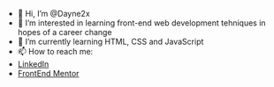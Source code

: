 - 👋 Hi, I’m @Dayne2x
- 👀 I’m interested in learning front-end web development tehniques in hopes of a career change
- 🌱 I’m currently learning HTML, CSS and JavaScript
- 📫 How to reach me:
- [LinkedIn](https://www.linkedin.com/in/nemanjadayne/)
- [FrontEnd Mentor](https://www.frontendmentor.io/profile/Dayne2x)

<!---
I am currently independently teaching myself anything I can about web development and trying to find anything else that I may be interested in.
--->
